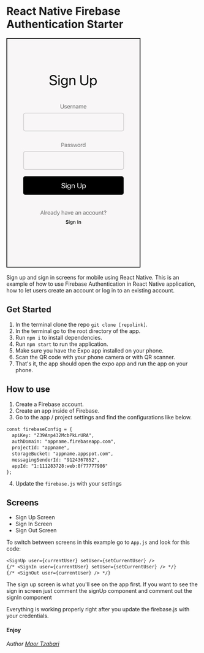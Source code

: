 React Native Firebase Authentication Starter
=====================================

![Preview](./assets/preview1_sm.jpg)

Sign up and sign in screens for mobile using React Native.
This is an example of how to use Firebase Authentication in React Native application, how to let users create an account or log in to an existing account.

Get Started
----------

1. In the terminal clone the repo `git clone [repolink]`.
2. In the terminal go to the root directory of the app.
3. Run `npm i` to install dependencies.
4. Run `npm start` to run the application.
5. Make sure you have the Expo app installed on your phone.
6. Scan the QR code with your phone camera or with QR scanner.
7. That's it, the app should open the expo app and run the app on your phone.

How to use
----------

1. Create a Firebase account.
2. Create an app inside of Firebase.
3. Go to the app / project settings and find the configurations like below.


```
const firebaseConfig = {
  apiKey: "Z39Anp432McbPkLrURA",
  authDomain: "appname.firebaseapp.com",
  projectId: "appname",
  storageBucket: "appname.appspot.com",
  messagingSenderId: "9124367852",
  appId: "1:111283728:web:8f77777986"
};
```
4. Update the `firebase.js` with your settings  


Screens
------------

- Sign Up Screen
- Sign In Screen
- Sign Out Screen

To switch between screens in this example go to `App.js` and look for this code:
```
<SignUp user={currentUser} setUser={setCurrentUser} />
{/* <SignIn user={currentUser} setUser={setCurrentUser} /> */}
{/* <SignOut user={currentUser} /> */}
```

The sign up screen is what you'll see on the app first.
If you want to see the sign in screen just comment the signUp component and comment out the signIn component

Everything is working properly right after you update the firebase.js with your credentials.

#### Enjoy

*Author [Maor Tzabari](https://oritzio.com/)*
